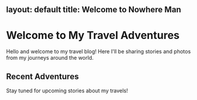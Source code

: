 layout: default
title: Welcome to Nowhere Man
---

# Welcome to My Travel Adventures

Hello and welcome to my travel blog! Here I'll be sharing stories and photos from my journeys around the world.

## Recent Adventures

Stay tuned for upcoming stories about my travels!

